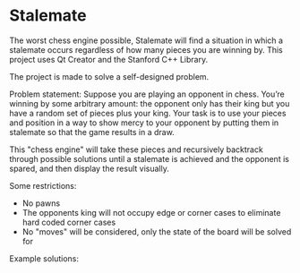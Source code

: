 # Stalemate
The worst chess engine possible, Stalemate will find a situation in which a stalemate occurs regardless of how many pieces you are winning by. This project uses Qt Creator and the Stanford C++ Library.

The project is made to solve a self-designed problem. 

Problem statement: Suppose you are playing an opponent in chess. You’re winning by some arbitrary amount: the opponent only has their king but you have a random set of pieces plus your king. Your task is to use your pieces and position in a way to show mercy to your opponent by putting them in stalemate so that the game results in a draw. 

This "chess engine" will take these pieces and recursively backtrack through possible solutions until a stalemate is achieved and the opponent is spared, and then display the result visually.

Some restrictions:
- No pawns
- The opponents king will not occupy edge or corner cases to eliminate hard coded corner cases
- No "moves" will be considered, only the state of the board will be solved for

Example solutions:
